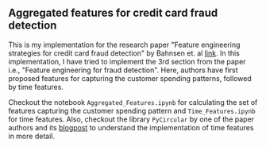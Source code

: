 ## Aggregated features for credit card fraud detection

This is my implementation for the research paper "Feature engineering strategies for credit card fraud detection" by Bahnsen et. al [link](https://www.sciencedirect.com/science/article/abs/pii/S0957417415008386). In this implementation, I have tried to implement the 3rd section from the paper i.e., "Feature engineering for fraud detection". Here, authors have first proposed features for capturing the customer spending patterns, followed by time features.

Checkout the notebook `Aggregated_Features.ipynb` for calculating the set of features capturing the customer spending pattern and `Time_Features.ipynb` for time features. Also, checkout the library `PyCircular` by one of the paper authors and its [blogpost](https://towardsdatascience.com/introducing-pycircular-a-python-library-for-circular-data-analysis-bfd696a6a42b) to understand the implementation of time features in more detail.



